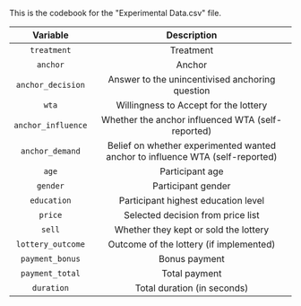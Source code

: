 This is the codebook for the "Experimental Data.csv" file.

| Variable | Description |
| :---: | :---: |
| `treatment` | Treatment |
| `anchor` | Anchor |
| `anchor_decision` | Answer to the unincentivised anchoring question |
| `wta` | Willingness to Accept for the lottery |
| `anchor_influence` | Whether the anchor influenced WTA (self-reported) |
| `anchor_demand` | Belief on whether experimented wanted anchor to influence WTA (self-reported) |
| `age` | Participant age |
| `gender` | Participant gender |
| `education` | Participant highest education level |
| `price` | Selected decision from price list |
| `sell` | Whether they kept or sold the lottery |
| `lottery_outcome` | Outcome of the lottery (if implemented) |
| `payment_bonus` | Bonus payment |
| `payment_total` | Total payment |
| `duration` | Total duration (in seconds) |
